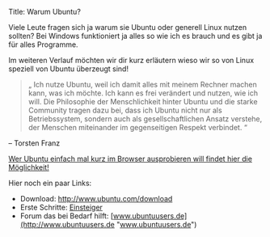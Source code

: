 Title: Warum Ubuntu?

Viele Leute fragen sich ja warum sie Ubuntu oder generell Linux nutzen
sollten? Bei Windows funktioniert ja alles so wie ich es brauch und es
gibt ja für alles Programme.

Im weiteren Verlauf möchten wir dir kurz erläutern wieso wir so von
Linux speziell von Ubuntu überzeugt sind!

<div class="twelve-col">
    <blockquote class="pull-quote">
        <p><span>„</span>
Ich nutze Ubuntu, weil ich damit alles mit meinem Rechner machen kann,
was ich möchte. Ich kann es frei verändert und nutzen, wie ich will.
Die Philosophie der Menschlichkeit hinter Ubuntu und die starke Community
tragen dazu bei, dass ich Ubuntu nicht nur als Betriebssystem, sondern
auch als gesellschaftlichen Ansatz verstehe, der Menschen miteinander
im gegenseitigen Respekt verbindet.
        <span>“</span></p>
    </blockquote>
</div>

– Torsten Franz


[Wer Ubuntu einfach mal kurz im Browser ausprobieren will findet hier
die Möglichkeit!](http://tour.ubuntuusers.de)

Hier noch ein paar Links:

 * Download: <http://www.ubuntu.com/download>
 * Erste Schritte: [Einsteiger](http://wiki.ubuntuusers.de/Einsteiger)
 * Forum das bei Bedarf hilft: [www.ubuntuusers.de](http://www.ubuntuusers.de "www.ubuntuusers.de")
